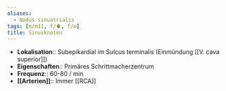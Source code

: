 ```yaml
---
aliases:
  - Nodus sinuatrialis
tags: [m/m11, f/🫀, f/⚙️]
title: Sinusknoten
---
```

- **Lokalisation**:: Subepikardial im Sulcus terminalis (Einmündung [[V. cava superior]])
- **Eigenschaften**:: Primäres Schrittmacherzentrum
- **Frequenz**:: 60-80 / min
- **[[Arterien]]**:: Immer [[RCA]]